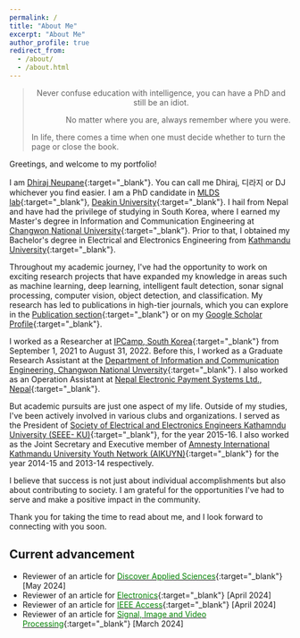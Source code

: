 ```yaml
---
permalink: /
title: "About Me"
excerpt: "About Me"
author_profile: true
redirect_from: 
  - /about/
  - /about.html
---
```

> <p style='text-align: center;'>  Never confuse education with intelligence, you can have a PhD and still be an idiot.
> <p style='text-align: right;'> No matter where you are, always remember where you were. </p>
> <p style='text-align: left;'> In life, there comes a time when one must decide whether to turn the page or close the book. </p>

Greetings, and welcome to my portfolio!

I am [Dhiraj Neupane](https://g.co/kgs/DLknVq){:target="_blank"}. You can call me Dhiraj, 디라지 or DJ whichever you find easier. I am a PhD candidate in [MLDS lab](https://deakin-mlds.github.io/index.html){:target="_blank"}, [Deakin University](https://www.deakin.edu.au/about-deakin/people/dhiraj-neupane){:target="_blank"}. I hail from Nepal and have had the privilege of studying in South Korea, where I earned my Master's degree in Information and Communication Engineering at [Changwon National University](https://www.changwon.ac.kr/eng/main.do){:target="_blank"}. Prior to that, I obtained my Bachelor's degree in Electrical and Electronics Engineering from [Kathmandu University](https://ku.edu.np/){:target="_blank"}. 

Throughout my academic journey, I've had the opportunity to work on exciting research projects that have expanded my knowledge in areas such as machine learning, deep learning, intelligent fault detection, sonar signal processing, computer vision, object detection, and classification. My research has led to publications in high-tier journals, which you can explore in the [Publication section](https://www.dhirajneupane.com.np/publications/){:target="_blank"} or on my [Google Scholar Profile](https://scholar.google.com/citations?user=KtSkA68AAAAJ&hl=en){:target="_blank"}.

I worked as a Researcher at [IPCamp, South Korea](http://www.ipcamp.co.kr){:target="_blank"} from September 1, 2021 to August 31, 2022. Before this, I worked as a Graduate Research Assistant at the [Department of Information and Communication Engineering, Changwon National Unversity](https://www.changwon.ac.kr/eng/cm/cntnts/cntntsView.do?mi=11228&cntntsId=4240){:target="_blank"}. I also worked as an Operation Assistant at [Nepal Electronic Payment Systems Ltd., Nepal](https://neps.com.np/){:target="_blank"}.

But academic pursuits are just one aspect of my life. Outside of my studies, I've been actively involved in various clubs and organizations. I served as the President of [Society of Electrical and Electronics Engineers Kathamndu University (SEEE- KU)](http://seee.ku.edu.np/board-members-2015-16/){:target="_blank"}, for the year 2015-16. I  also worked as the Joint Secretary and Executive member of [Amnesty International Kathmandu University Youth Network (AIKUYN)](https://www.facebook.com/aikuyn/){:target="_blank"} for the year 2014-15 and 2013-14 respectively.

I believe that success is not just about individual accomplishments but also about contributing to society. I am grateful for the opportunities I've had to serve and make a positive impact in the community.

Thank you for taking the time to read about me, and I look forward to connecting with you soon.

## Current advancement
* Reviewer of an article for [<span style="color:green">Discover Applied Sciences</span>](https://link.springer.com/journal/42452){:target="_blank"} [May 2024]
* Reviewer of an article for [<span style="color:green">Electronics</span>](https://www.mdpi.com/journal/electronics/about){:target="_blank"} [April 2024]
* Reviewer of an article for [<span style="color:green">IEEE Access</span>](https://ieeeaccess.ieee.org/){:target="_blank"} [April 2024]
* Reviewer of an article for [<span style="color:green">Signal, Image and Video Processing</span>](https://link.springer.com/journal/11760){:target="_blank"} [March 2024]
